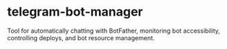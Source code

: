 # telegram-bot-manager
Tool for automatically chatting with BotFather, monitoring bot accessibility, controlling deploys, and bot resource management.
